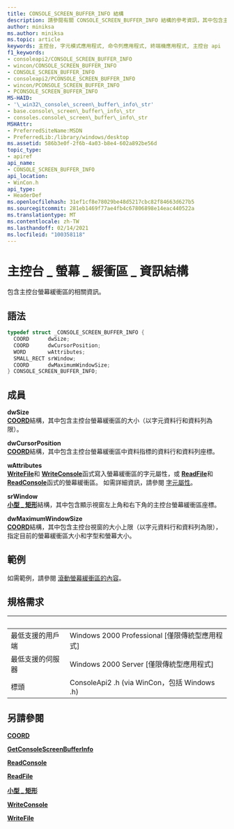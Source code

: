 ```yaml
---
title: CONSOLE_SCREEN_BUFFER_INFO 結構
description: 請參閱有關 CONSOLE_SCREEN_BUFFER_INFO 結構的參考資訊，其中包含主控台螢幕緩衝區的相關資訊。
author: miniksa
ms.author: miniksa
ms.topic: article
keywords: 主控台, 字元模式應用程式, 命令列應用程式, 終端機應用程式, 主控台 api
f1_keywords:
- consoleapi2/CONSOLE_SCREEN_BUFFER_INFO
- wincon/CONSOLE_SCREEN_BUFFER_INFO
- CONSOLE_SCREEN_BUFFER_INFO
- consoleapi2/PCONSOLE_SCREEN_BUFFER_INFO
- wincon/PCONSOLE_SCREEN_BUFFER_INFO
- PCONSOLE_SCREEN_BUFFER_INFO
MS-HAID:
- '\_win32\_console\_screen\_buffer\_info\_str'
- base.console\_screen\_buffer\_info\_str
- consoles.console\_screen\_buffer\_info\_str
MSHAttr:
- PreferredSiteName:MSDN
- PreferredLib:/library/windows/desktop
ms.assetid: 586b3e0f-2f6b-4a03-b8e4-602a892be56d
topic_type:
- apiref
api_name:
- CONSOLE_SCREEN_BUFFER_INFO
api_location:
- WinCon.h
api_type:
- HeaderDef
ms.openlocfilehash: 31ef1cf8e78029be48d5217cbc82f84663d627b5
ms.sourcegitcommit: 281eb1469f77ae4fb4c67806898e14eac440522a
ms.translationtype: MT
ms.contentlocale: zh-TW
ms.lasthandoff: 02/14/2021
ms.locfileid: "100358118"
---
```

# <a name="console_screen_buffer_info-structure"></a>主控台 \_ 螢幕 \_ 緩衝區 \_ 資訊結構

包含主控台螢幕緩衝區的相關資訊。

## <a name="syntax"></a>語法

```C
typedef struct _CONSOLE_SCREEN_BUFFER_INFO {
  COORD      dwSize;
  COORD      dwCursorPosition;
  WORD       wAttributes;
  SMALL_RECT srWindow;
  COORD      dwMaximumWindowSize;
} CONSOLE_SCREEN_BUFFER_INFO;
```

## <a name="members"></a>成員

**dwSize**  
[**COORD**](coord-str.md)結構，其中包含主控台螢幕緩衝區的大小（以字元資料行和資料列為限）。

**dwCursorPosition**  
[**COORD**](coord-str.md)結構，其中包含主控台螢幕緩衝區中資料指標的資料行和資料列座標。

**wAttributes**  
[**WriteFile**](/windows/win32/api/fileapi/nf-fileapi-writefile)和 [**WriteConsole**](writeconsole.md)函式寫入螢幕緩衝區的字元屬性，或 [**ReadFile**](/windows/win32/api/fileapi/nf-fileapi-readfile)和 [**ReadConsole**](readconsole.md)函式的螢幕緩衝區。 如需詳細資訊，請參閱 [字元屬性](console-screen-buffers.md#character-attributes)。

**srWindow**  
[**小型 \_ 矩形**](small-rect-str.md)結構，其中包含顯示視窗左上角和右下角的主控台螢幕緩衝區座標。

**dwMaximumWindowSize**  
[**COORD**](coord-str.md)結構，其中包含主控台視窗的大小上限（以字元資料行和資料列為限），指定目前的螢幕緩衝區大小和字型和螢幕大小。

## <a name="examples"></a>範例

如需範例，請參閱 [滾動螢幕緩衝區的內容](scrolling-a-screen-buffer-s-contents.md)。

## <a name="requirements"></a>規格需求

| &nbsp; | &nbsp; |
|-|-|
| 最低支援的用戶端 | Windows 2000 Professional \[僅限傳統型應用程式\] |
| 最低支援的伺服器 | Windows 2000 Server \[僅限傳統型應用程式\] |
| 標頭 | ConsoleApi2 .h (via WinCon，包括 Windows .h)  |

## <a name="see-also"></a>另請參閱

[**COORD**](coord-str.md)

[**GetConsoleScreenBufferInfo**](getconsolescreenbufferinfo.md)

[**ReadConsole**](readconsole.md)

[**ReadFile**](/windows/win32/api/fileapi/nf-fileapi-readfile)

[**小型 \_ 矩形**](small-rect-str.md)

[**WriteConsole**](writeconsole.md)

[**WriteFile**](/windows/win32/api/fileapi/nf-fileapi-writefile)